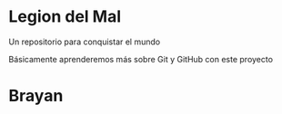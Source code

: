 # Legion del Mal

Un repositorio para conquistar el mundo

Básicamente aprenderemos más sobre Git y GitHub con este proyecto

# Brayan
